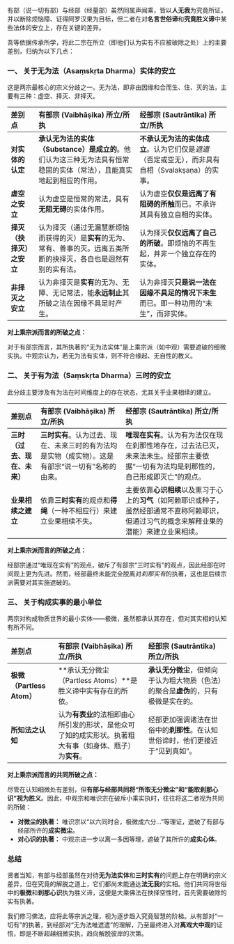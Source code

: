 有部（说一切有部）与经部（经量部）虽然同属声闻乘，皆以**人无我**为究竟所证，并以断除烦恼障、证得阿罗汉果为目标，但二者在对**名言世俗谛**和**究竟胜义谛**中某些法体的安立上，存在关键的差异。

吾等依据传承所学，将此二宗在所立（即他们认为实有不应被破除之处）上的主要差别，归纳为以下几点：

### 一、 关于无为法（Asaṃskṛta Dharma）实体的安立

这是两宗最核心的宗义分歧之一。无为法，即非由因缘和合而生、住、灭的法，主要有三种：虚空、择灭、非择灭。

| 差别点 | 有部宗 (Vaibhāṣika) 所立/所执 | 经部宗 (Sautrāntika) 所立/所执 |
| :--- | :--- | :--- |
| **对实体的认定** | **承认无为法的实体（Substance）是成立的**。他们认为这三种无为法具有恒常稳固的实体（常法），且能真实地起到相应的作用。 | **不承认无为法的实体成立**。认为它们仅是*遮遣*（否定或空无），而非具有自相（Svalakṣaṇa）的实事。 |
| **虚空之安立** | 认为虚空是恒常的常法，具有**无阻无碍**的实体作用。 | 认为虚空**仅仅是远离了有阻碍的所触**而已。不承许其具有独立自相的实体。 |
| **择灭（抉择灭）之安立** | 认为择灭（通过无漏慧断烦恼而获得的灭）是**实有**的无为、常有、善事的灭。远离五类所断的抉择灭，各自也是迥然有别的实有法。 | 认为择灭**仅仅远离了自己的所破**。即烦恼的不再生起，并非一个独立存在的实体。 |
| **非择灭之安立** | 认为非择灭是**实有**的无为、无障、无记常法，能**永远制止**其所破之法在因缘不具足时产生。 | 认为非择灭**只是说一法在因缘不具足的情况下未生**而已。即一种功用的“未生”，而非实体。 |

**对上乘宗派而言的所破之点：**

对于有部宗而言，其所执著的“无为法实体”是上乘宗派（如中观）需要遮破的细微实执。中观宗认为，若无为法有实体，则不符合缘起、无自性的教义。

### 二、 关于有为法（Saṃskṛta Dharma）三时的安立

此分歧主要涉及有为法在时间维度上的存在状态，尤其关乎业果相续的建立。

| 差别点 | 有部宗 (Vaibhāṣika) 所立/所执 | 经部宗 (Sautrāntika) 所立/所执 |
| :--- | :--- | :--- |
| **三时（过去、现在、未来）** | **三时实有**。认为过去、现在、未来三时的有为法均是实物（成实物）。这是有部宗“说一切有”名称的由来。 | **唯现在实有**。认为有为法仅在现在刹那性地存在，过去法已灭，未来法未生。经部宗主要依据“一切有为法均是刹那性的，自己形成即灭亡”的观点。 |
| **业果相续之建立** | 依靠**三时实有**的观点和**得绳**（一种不相应行）来建立业果相续不失。 | 主要依靠**心识相续**以及熏习于心上的**习气**（如阿赖耶识或种子，虽然经部通常不直称阿赖耶识，但通过习气的概念来解释业果的潜能）来建立业果相续。 |

**对上乘宗派而言的所破之点：**

经部宗通过“唯现在实有”的观点，破斥了有部宗“三时实有”的观点，因此经部在时间观上更为先进。然而，经部最终未能完全脱离对*刹那实有*的执著，这也是后续宗派需要对其实施遮破的。

### 三、 关于构成实事的最小单位

两宗对构成物质世界的最小实体——极微，虽然都承认其存在，但对其实相的认知有所不同。

| 差别点 | 有部宗 (Vaibhāṣika) 所立/所执 | 经部宗 (Sautrāntika) 所立/所执 |
| :--- | :--- | :--- |
| **极微（Partless Atom）** | **承认无分微尘（Partless Atoms）**是胜义谛中实有存在的所依。 | **承认无分微尘**，但倾向于认为粗大物质（色法）的聚合是**虚伪**的，只有极微是实在的。 |
| **所知法之认知** | 认为**有表业**的法相即由心所引发的形状，是他众可了知的成实形状。执著粗大有事（如身体、瓶子）为**实有**。 | 经部更加强调诸法在世俗中的**刹那性**。在认知世俗谛时，他们更接近于“见到真如”。 |

**对上乘宗派而言的共同所破之点：**

尽管在认知细微处有差别，但**有部与经部共同将“所取无分微尘”和“能取刹那心识”视为胜义**。因此，中观宗和唯识宗在破斥小乘实执时，往往将这二者视为共同的所破：

*   **对微尘的执著：** 唯识宗以“以六同时合，极微成六分…”等理证，遮破了有部与经部所许的**成实微尘**。
*   **对心识的执著：** 中观宗进一步以离一多因等理，遮破了其所许的**成实心体**。

### 总结

贤者当知，有部与经部虽然在对待**无为法实体**和**三时实有**的问题上存在明确的宗义差异，但在究竟的解脱之道上，它们都尚未能通达**法无我**的实相。他们共同将世俗中的**极微**和**刹那心识**执为胜义谛，这便是大乘佛法在抉择空性时，首先需要破除的实有执著。

我们修习佛法，应将此等宗派之理，视为逐步趋入究竟智慧的阶梯。从有部对“一切有”的执著，到经部对“无为法唯遮遣”的理解，乃至最终进入对**离戏大中观**的证悟，即是不断超越细微实执，趋向解脱彼岸的次第。